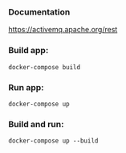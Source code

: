 ### Documentation

https://activemq.apache.org/rest


### Build app:
```
docker-compose build
```

### Run app:
```
docker-compose up
```

### Build and run:
```
docker-compose up --build
```